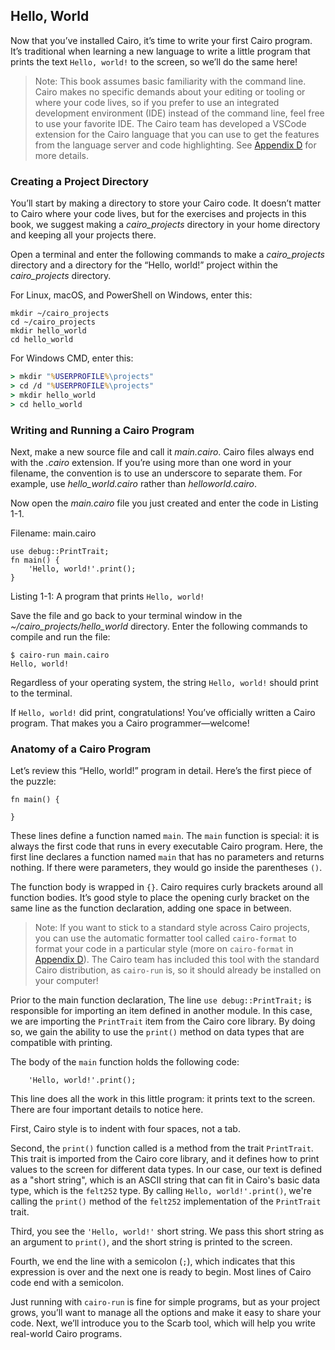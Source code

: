 ## Hello, World

Now that you’ve installed Cairo, it’s time to write your first Cairo program.
It’s traditional when learning a new language to write a little program that
prints the text `Hello, world!` to the screen, so we’ll do the same here!

> Note: This book assumes basic familiarity with the command line. Cairo makes
> no specific demands about your editing or tooling or where your code lives, so
> if you prefer to use an integrated development environment (IDE) instead of
> the command line, feel free to use your favorite IDE. The Cairo team has developed
> a VSCode extension for the Cairo language that you can use to get the features from
> the language server and code highlighting. See [Appendix D][devtools]
> for more details.

### Creating a Project Directory

You’ll start by making a directory to store your Cairo code. It doesn’t matter
to Cairo where your code lives, but for the exercises and projects in this book,
we suggest making a _cairo_projects_ directory in your home directory and keeping all
your projects there.

Open a terminal and enter the following commands to make a _cairo_projects_ directory
and a directory for the “Hello, world!” project within the _cairo_projects_ directory.

For Linux, macOS, and PowerShell on Windows, enter this:

```console
mkdir ~/cairo_projects
cd ~/cairo_projects
mkdir hello_world
cd hello_world
```

For Windows CMD, enter this:

```cmd
> mkdir "%USERPROFILE%\projects"
> cd /d "%USERPROFILE%\projects"
> mkdir hello_world
> cd hello_world
```

### Writing and Running a Cairo Program

Next, make a new source file and call it _main.cairo_. Cairo files always end with
the _.cairo_ extension. If you’re using more than one word in your filename, the
convention is to use an underscore to separate them. For example, use
_hello_world.cairo_ rather than _helloworld.cairo_.

Now open the _main.cairo_ file you just created and enter the code in Listing 1-1.

<span class="filename">Filename: main.cairo</span>

```rust,file=hello_world.cairo
use debug::PrintTrait;
fn main() {
    'Hello, world!'.print();
}
```

<span class="caption">Listing 1-1: A program that prints `Hello, world!`</span>

Save the file and go back to your terminal window in the
_~/cairo_projects/hello_world_ directory. Enter the following
commands to compile and run the file:

```console
$ cairo-run main.cairo
Hello, world!
```

Regardless of your operating system, the string `Hello, world!` should print to
the terminal.

If `Hello, world!` did print, congratulations! You’ve officially written a Cairo
program. That makes you a Cairo programmer—welcome!

### Anatomy of a Cairo Program

Let’s review this “Hello, world!” program in detail. Here’s the first piece of
the puzzle:

```rust,noplayground
fn main() {

}
```

These lines define a function named `main`. The `main` function is special: it
is always the first code that runs in every executable Cairo program. Here, the
first line declares a function named `main` that has no parameters and returns
nothing. If there were parameters, they would go inside the parentheses `()`.

The function body is wrapped in `{}`. Cairo requires curly brackets around all
function bodies. It’s good style to place the opening curly bracket on the same
line as the function declaration, adding one space in between.

> Note: If you want to stick to a standard style across Cairo projects, you can
> use the automatic formatter tool called `cairo-format` to format your code in a
> particular style (more on `cairo-format` in
> [Appendix D][devtools]). The Cairo team has included this tool
> with the standard Cairo distribution, as `cairo-run` is, so it should already be
> installed on your computer!

Prior to the main function declaration, The line `use debug::PrintTrait;` is responsible for importing an item defined in another module. In this case, we are importing the `PrintTrait` item from the Cairo core library. By doing so, we gain the ability to use the `print()` method on data types that are compatible with printing.

The body of the `main` function holds the following code:

```rust,noplayground
    'Hello, world!'.print();
```

This line does all the work in this little program: it prints text to the
screen. There are four important details to notice here.

First, Cairo style is to indent with four spaces, not a tab.

Second, the `print()` function called is a method from the trait `PrintTrait`. This trait is imported from the Cairo core library, and it defines how to print values to the screen for different data types. In our case, our text is defined as a "short string", which is an ASCII string that can fit in Cairo's basic data type, which is the `felt252` type. By calling `Hello, world!'.print()`, we're calling the `print()` method of the `felt252` implementation of the `PrintTrait` trait.

Third, you see the `'Hello, world!'` short string. We pass this short string as an argument
to `print()`, and the short string is printed to the screen.

Fourth, we end the line with a semicolon (`;`), which indicates that this
expression is over and the next one is ready to begin. Most lines of Cairo code
end with a semicolon.

Just running with `cairo-run` is fine for simple programs, but as your project
grows, you’ll want to manage all the options and make it easy to share your
code. Next, we’ll introduce you to the Scarb tool, which will help you write
real-world Cairo programs.

[devtools]: appendix-04-useful-development-tools.md
